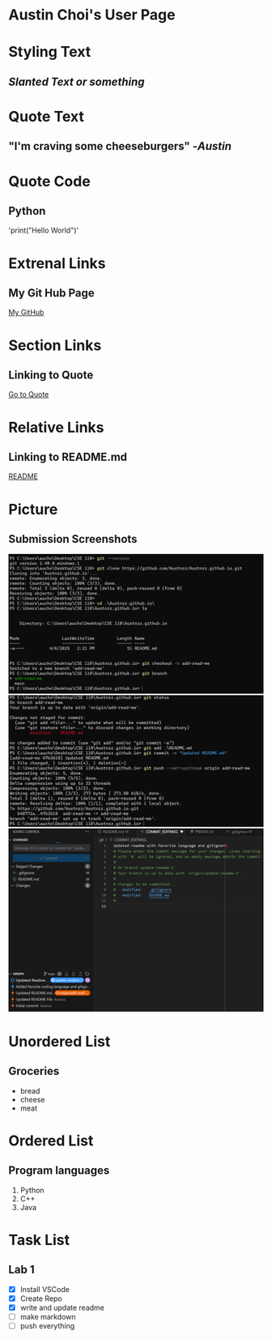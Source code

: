 # **Austin Choi's User Page**

# **Styling Text**
## *Slanted Text or something*

# **Quote Text**
## "I'm craving some cheeseburgers" -*Austin*

# **Quote Code**
## Python
'print("Hello World")'

# **Extrenal Links**
## My Git Hub Page
[My GitHub](https://github.com/Austnzz)

# **Section Links**
## Linking to Quote
[Go to Quote](#quote-text)

# **Relative Links**
## Linking to README.md
[README](README.md)

# **Picture**
## Submission Screenshots
![screenshot1](screenshots/image1.png)
![screenshot2](screenshots/image2.png)
![screenshot3](screenshots/image3.png)

# **Unordered List**
## Groceries
- bread
- cheese
- meat

# **Ordered List**
## Program languages
1. Python
2. C++
3. Java

# **Task List**
## Lab 1
- [x] Install VSCode
- [x] Create Repo
- [x] write and update readme
- [ ] make markdown
- [ ] push everything
